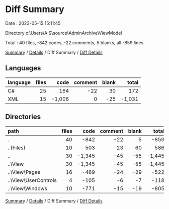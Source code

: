 # Diff Summary

Date : 2023-05-15 15:11:45

Directory c:\\Users\\A S\\source\\AdminArchive\\ViewModel

Total : 40 files,  -842 codes, -22 comments, 5 blanks, all -859 lines

[Summary](results.md) / [Details](details.md) / Diff Summary / [Diff Details](diff-details.md)

## Languages
| language | files | code | comment | blank | total |
| :--- | ---: | ---: | ---: | ---: | ---: |
| C# | 25 | 164 | -22 | 30 | 172 |
| XML | 15 | -1,006 | 0 | -25 | -1,031 |

## Directories
| path | files | code | comment | blank | total |
| :--- | ---: | ---: | ---: | ---: | ---: |
| . | 40 | -842 | -22 | 5 | -859 |
| . (Files) | 10 | 503 | 23 | 60 | 586 |
| .. | 30 | -1,345 | -45 | -55 | -1,445 |
| ..\\View | 30 | -1,345 | -45 | -55 | -1,445 |
| ..\\View\\Pages | 16 | -469 | -24 | -29 | -522 |
| ..\\View\\UserControls | 4 | -105 | -6 | -7 | -118 |
| ..\\View\\Windows | 10 | -771 | -15 | -19 | -805 |

[Summary](results.md) / [Details](details.md) / Diff Summary / [Diff Details](diff-details.md)